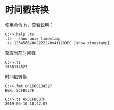 # 时间戳转换

使用命令.ts，查看说明：
```
C:\>.help .ts
.ts - show unix timestamp
.ts 1234566/0n22222/0x431203BC [show timestamp]
```

获取当前时间戳
```
C:\>.ts
1560134527
```

时间戳转换
```
C:\>.fmt 0n1560134527
HEX: 5CFDC37F

C:\>.ts 0x5CFDC37F
2019-06-10 10:42:07
```